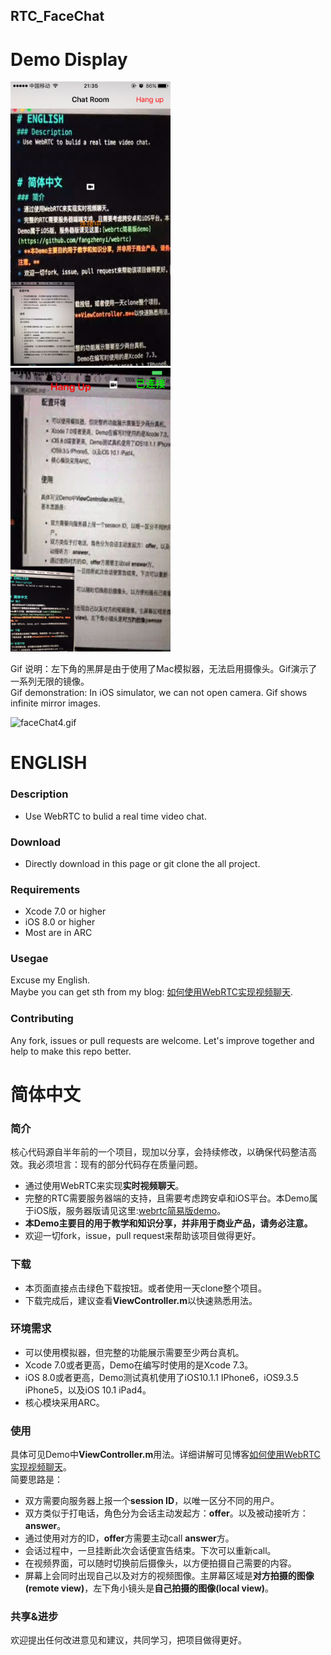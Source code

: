 RTC_FaceChat
----------------------------------
# Demo Display
<img src="./faceChat1.PNG" width = "256" height = "454.4" alt="faceChat1.PNG" />
<img src="./faceChat2.PNG" width = "256" height = "454.4" alt="faceChat2.PNG" />
 
Gif 说明：左下角的黑屏是由于使用了Mac模拟器，无法启用摄像头。Gif演示了一系列无限的镜像。  
Gif demonstration: In iOS simulator, we can not open camera. Gif shows infinite mirror images.

<img src="./faceChat4.gif" width = "256" height = "454.4" alt="faceChat4.gif" />

# ENGLISH
### Description
* Use WebRTC to bulid a real time video chat.

### Download
* Directly download in this page or git clone the all project.

### Requirements
* Xcode 7.0 or higher
* iOS 8.0 or higher
* Most are in ARC

### Usegae
Excuse my English.   
Maybe you can get sth from my blog: [如何使用WebRTC实现视频聊天](http://kimihe.com/2016/11/07/%E5%A6%82%E4%BD%95%E4%BD%BF%E7%94%A8WebRTC%E5%AE%9E%E7%8E%B0%E8%A7%86%E9%A2%91%E8%81%8A%E5%A4%A9/).

### Contributing
Any fork, issues or pull requests are welcome. Let's improve together and help to make this repo better.

# 简体中文
### 简介
核心代码源自半年前的一个项目，现加以分享，会持续修改，以确保代码整洁高效。我必须坦言：现有的部分代码存在质量问题。

* 通过使用WebRTC来实现**实时视频聊天**。  
* 完整的RTC需要服务器端的支持，且需要考虑跨安卓和iOS平台。本Demo属于iOS版，服务器版请见这里:[webrtc简易版demo](https://github.com/fangzhenyi/webrtc)。
* **本Demo主要目的用于教学和知识分享，并非用于商业产品，请务必注意。**
* 欢迎一切fork，issue，pull request来帮助该项目做得更好。

### 下载
* 本页面直接点击绿色下载按钮。或者使用一天clone整个项目。
* 下载完成后，建议查看**ViewController.m**以快速熟悉用法。

### 环境需求
* 可以使用模拟器，但完整的功能展示需要至少两台真机。
* Xcode 7.0或者更高，Demo在编写时使用的是Xcode 7.3。
* iOS 8.0或者更高，Demo测试真机使用了iOS10.1.1 IPhone6，iOS9.3.5 iPhone5，以及iOS 10.1 iPad4。
* 核心模块采用ARC。

### 使用
具体可见Demo中**ViewController.m**用法。详细讲解可见博客[如何使用WebRTC实现视频聊天](http://kimihe.com/2016/11/07/%E5%A6%82%E4%BD%95%E4%BD%BF%E7%94%A8WebRTC%E5%AE%9E%E7%8E%B0%E8%A7%86%E9%A2%91%E8%81%8A%E5%A4%A9/)。  
简要思路是：

* 双方需要向服务器上报一个**session ID**，以唯一区分不同的用户。
* 双方类似于打电话，角色分为会话主动发起方：**offer**。以及被动接听方：**answer**。
* 通过使用对方的ID，**offer**方需要主动call **answer**方。
* 会话过程中，一旦挂断此次会话便宣告结束。下次可以重新call。
* 在视频界面，可以随时切换前后摄像头，以方便拍摄自己需要的内容。
* 屏幕上会同时出现自己以及对方的视频图像。主屏幕区域是**对方拍摄的图像(remote view)**，左下角小镜头是**自己拍摄的图像(local view)**。

### 共享&进步
欢迎提出任何改进意见和建议，共同学习，把项目做得更好。
